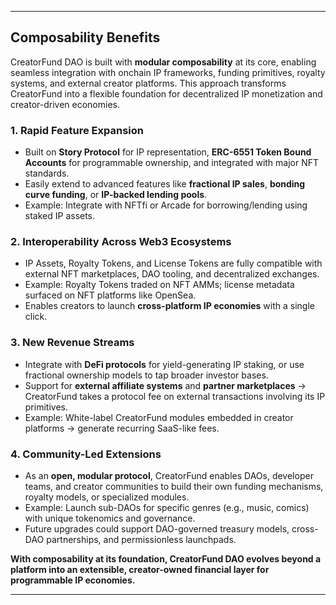 
---

## Composability Benefits

CreatorFund DAO is built with **modular composability** at its core, enabling seamless integration with onchain IP frameworks, funding primitives, royalty systems, and external creator platforms. This approach transforms CreatorFund into a flexible foundation for decentralized IP monetization and creator-driven economies.

### 1. Rapid Feature Expansion

* Built on **Story Protocol** for IP representation, **ERC-6551 Token Bound Accounts** for programmable ownership, and integrated with major NFT standards.
* Easily extend to advanced features like **fractional IP sales**, **bonding curve funding**, or **IP-backed lending pools**.
* Example: Integrate with NFTfi or Arcade for borrowing/lending using staked IP assets.

### 2. Interoperability Across Web3 Ecosystems

* IP Assets, Royalty Tokens, and License Tokens are fully compatible with external NFT marketplaces, DAO tooling, and decentralized exchanges.
* Example: Royalty Tokens traded on NFT AMMs; license metadata surfaced on NFT platforms like OpenSea.
* Enables creators to launch **cross-platform IP economies** with a single click.

### 3. New Revenue Streams

* Integrate with **DeFi protocols** for yield-generating IP staking, or use fractional ownership models to tap broader investor bases.
* Support for **external affiliate systems** and **partner marketplaces** → CreatorFund takes a protocol fee on external transactions involving its IP primitives.
* Example: White-label CreatorFund modules embedded in creator platforms → generate recurring SaaS-like fees.

### 4. Community-Led Extensions

* As an **open, modular protocol**, CreatorFund enables DAOs, developer teams, and creator communities to build their own funding mechanisms, royalty models, or specialized modules.
* Example: Launch sub-DAOs for specific genres (e.g., music, comics) with unique tokenomics and governance.
* Future upgrades could support DAO-governed treasury models, cross-DAO partnerships, and permissionless launchpads.

**With composability at its foundation, CreatorFund DAO evolves beyond a platform into an extensible, creator-owned financial layer for programmable IP economies.**

---